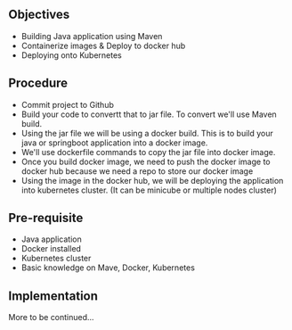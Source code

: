 ## Objectives
- Building Java application using Maven
- Containerize images & Deploy to docker hub
- Deploying onto Kubernetes

## Procedure
- Commit project to Github
- Build your code to convertt that to jar file. To convert we'll use Maven build.
- Using the jar file we will be using a docker build. This is to build your java or springboot application into a docker image.
- We'll use dockerfile commands to copy the jar file into docker image.
- Once you build docker image, we need to push the docker image to docker hub because we need a repo to store our docker image
- Using the image in the docker hub, we will be deploying the application into kubernetes cluster. (It can be minicube or multiple nodes cluster)

## Pre-requisite
- Java application
- Docker installed
- Kubernetes cluster
- Basic knowledge on Mave, Docker, Kubernetes

## Implementation

More to be continued...
